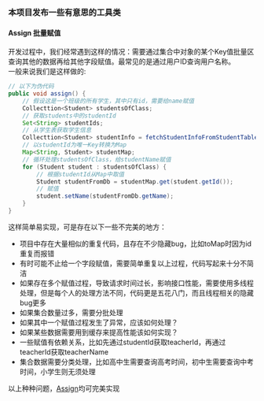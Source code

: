 ### 本项目发布一些有意思的工具类
#### Assign 批量赋值
开发过程中，我们经常遇到这样的情况：需要通过集合中对象的某个Key值批量区查询其他的数据再给其他字段赋值。最常见的是通过用户ID查询用户名称。  
一般来说我们是这样做的:
```java
// 以下为伪代码
public void assign() {
    // 假设这是一个班级的所有学生，其中只有id，需要给name赋值
    Collecttion<Student> studentsOfClass;
    // 获取students中的studentId
    Set<String> studentIds;
    // 从学生表获取学生信息
    Collecttion<Student> studentInfo = fetchStudentInfoFromStudentTable(studentIds);
    // 以studentId为唯一Key转换为Map
    Map<String, Student> studentMap;
    // 循环处理studentsOfClass，给studentName赋值
    for (Student student : studentsOfClass) {
        // 根据studentId从Map中取值
        Student studentFromDb = studentMap.get(student.getId());
        // 赋值
        student.setName(studentFromDb.getName);
    }
}
```
这样简单易实现，可是存在以下一些不完美的地方：
- 项目中存在大量相似的重复代码，且存在不少隐藏bug，比如toMap时因为id重复而报错
- 有时可能不止给一个字段赋值，需要简单重复以上过程，代码写起来十分不简洁
- 如果存在多个赋值过程，导致请求时间过长，影响接口性能，需要使用多线程处理，但是每个人的处理方法不同，代码更是五花八门，而且线程相关的隐藏bug更多
- 如果集合数量过多，需要分批处理
- 如果其中一个赋值过程发生了异常，应该如何处理？
- 如果某些数据需要用到缓存来提高性能该如何实现？
- 一些赋值有依赖关系，比如先通过studentId获取teacherId，再通过teacherId获取teacherName
- 集合数据需要分类处理，比如高中生需要查询高考时间，初中生需要查询中考时间，小学生则无须处理

以上种种问题，[Assign](Assign.md)均可完美实现